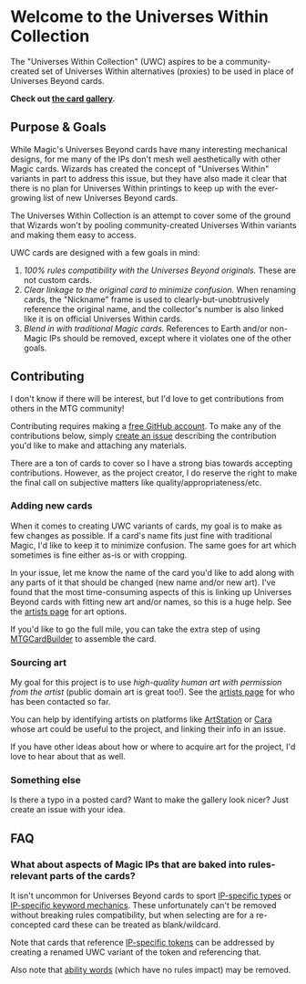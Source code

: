 # Welcome to the Universes Within Collection

The "Universes Within Collection" (UWC) aspires to be a community-created set of Universes Within alternatives (proxies) to be used in place of Universes Beyond cards.

**Check out [the card gallery](https://madelson.github.io/universes-within-collection/).**

## Purpose & Goals

While Magic's Universes Beyond cards have many interesting mechanical designs, for me many of the IPs don't mesh well aesthetically with other Magic cards. Wizards has created the concept of "Universes Within" variants in part to address this issue, but they have also made it clear that there is no plan for Universes Within printings to keep up with the ever-growing list of new Universes Beyond cards.

The Universes Within Collection is an attempt to cover some of the ground that Wizards won't by pooling community-created Universes Within variants and making them easy to access.

UWC cards are designed with a few goals in mind:
1. _100% rules compatibility with the Universes Beyond originals._ These are not custom cards.
2. _Clear linkage to the original card to minimize confusion._ When renaming cards, the "Nickname" frame is used to clearly-but-unobtrusively reference the original name, and the collector's number is also linked like it is on official Universes Within cards.
3. _Blend in with traditional Magic cards._ References to Earth and/or non-Magic IPs should be removed, except where it violates one of the other goals.

## Contributing

I don't know if there will be interest, but I'd love to get contributions from others in the MTG community! 

Contributing requires making a [free GitHub account](https://github.com/join). To make any of the contributions below, simply [create an issue](https://github.com/madelson/universes-within-collection/issues/new) describing the contribution you'd like to make and attaching any materials.

There are a ton of cards to cover so I have a strong bias towards accepting contributions. However, as the project creator, I do reserve the right to make the final call on subjective matters like quality/appropriateness/etc.

### Adding new cards

When it comes to creating UWC variants of cards, my goal is to make as few changes as possible. If a card's name fits just fine with traditional Magic, I'd like to keep it to minimize confusion. The same goes for art which sometimes is fine either as-is or with cropping.

In your issue, let me know the name of the card you'd like to add along with any parts of it that should be changed (new name and/or new art). I've found that the most time-consuming aspects of this is linking up Universes Beyond cards with fitting new art and/or names, so this is a huge help. See the [artists page](TODO) for art options.

If you'd like to go the full mile, you can take the extra step of using [MTGCardBuilder](https://mtgcardbuilder.com/) to assemble the card.

### Sourcing art

My goal for this project is to use _high-quality human art with permission from the artist_ (public domain art is great too!). See the [artists page](TODO) for who has been contacted so far.

You can help by identifying artists on platforms like [ArtStation](https://www.artstation.com/) or [Cara](https://cara.app/) whose art could be useful to the project, and linking their info in an issue.

If you have other ideas about how or where to acquire art for the project, I'd love to hear about that as well.

### Something else

Is there a typo in a posted card? Want to make the gallery look nicer? Just create an issue with your idea.

## FAQ

### What about aspects of Magic IPs that are baked into rules-relevant parts of the cards?

It isn't uncommon for Universes Beyond cards to sport [IP-specific types](https://scryfall.com/card/pip/126/agility-bobblehead) or [IP-specific keyword mechanics](https://scryfall.com/card/ltr/43/birthday-escape). These unfortunately can't be removed without breaking rules compatibility, but when selecting are for a re-concepted card these can be treated as blank/wildcard.

Note that cards that reference [IP-specific tokens](https://scryfall.com/card/pip/110/moira-brown-guide-author) can be addressed by creating a renamed UWC variant of the token and referencing that.

Also note that [ability words](https://scryfall.com/card/pip/32/jason-bright-glowing-prophet) (which have no rules impact) may be removed.
